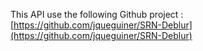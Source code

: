 This API use the following Github project : 
[https://github.com/jqueguiner/SRN-Deblur](https://github.com/jqueguiner/SRN-Deblur)